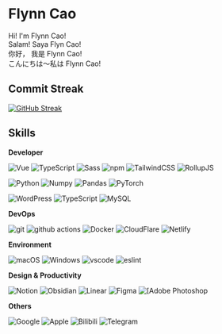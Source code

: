 # Flynn Cao 

Hi! I'm Flynn Cao!<br>
Salam! Saya Flyn Cao!<br>
你好， 我是 Flynn Cao!<br>
こんにちは～私は Flynn Cao! <br>

## Commit Streak 

[![GitHub Streak](https://github-readme-streak-stats-theta-ivory.vercel.app?user=flynncao&theme=transparent)](https://git.io/streak-stats)

## Skills
**Developer**
<p>

 <img alt="Vue" src="https://img.shields.io/badge/Vue.js-35495E?style=flat-square&logo=vue.js&logoColor=4FC08D" />
  <img alt="TypeScript"
    src="https://img.shields.io/badge/-TypeScript-007ACC?style=flat-square&logo=typescript&logoColor=white" />
  <img alt="Sass" src="https://img.shields.io/badge/-Sass-CC6699?style=flat-square&logo=sass&logoColor=white" />
  <img alt="npm" src="https://img.shields.io/badge/pnpm-%234a4a4a.svg?style=flat&Squar&logo=pnpm&logoColor=f69220" />
  <img alt="TailwindCSS"
    src="https://img.shields.io/badge/-tailwindcss-50B3D0?style=flat-square&logo=tailwindcss&logoColor=white" />
   <img alt="RollupJS"
    src="  https://img.shields.io/badge/RollupJS-ef3335?style=flat&Squar&logo=rollup.js&logoColor=white
    " />

</p>
<p>
 <img alt="Python" src="https://img.shields.io/badge/python-3670A0?style=flat&Square&logo=python&logoColor=ffdd54" />
  <img alt="Numpy" src="https://img.shields.io/badge/numpy-%23013243.svg?style=flat&Square&logo=numpy&logoColor=white" />
    <img alt="Pandas" src="https://img.shields.io/badge/pandas-%23150458.svg?style=flat&Squar&logo=pandas&logoColor=white" />
   <img alt="PyTorch" src="https://img.shields.io/badge/PyTorch-%23EE4C2C.svg?style=flat&Square&logo=PyTorch&logoColor=white" />

   
 <img alt="WordPress"
    src="https://img.shields.io/badge/WordPress-%23117AC9.svg?style=flat&Squar&logo=WordPress&logoColor=white" /> <img alt="TypeScript"
    src="https://img.shields.io/badge/mysql-4479A1.svg?style=flat&Squar&logo=mysql&logoColor=white" /> <img alt="MySQL"
    src="https://img.shields.io/badge/MongoDB-%234ea94b.svg?style=flat&Squar&logo=mongodb&logoColor=white" />
</p




**DevOps**
<p>
  <img alt="git" src="https://img.shields.io/badge/-Git-F05032?style=flat-square&logo=git&logoColor=white" />
  <img alt="github actions"
    src="https://img.shields.io/badge/-Github_Actions-2088FF?style=flat-square&logo=github-actions&logoColor=white" />
  <img alt="Docker" src="https://img.shields.io/badge/-Docker-46a2f1?style=flat-square&logo=docker&logoColor=white" />
        <img alt="CloudFlare" src="https://img.shields.io/badge/Cloudflare-F38020?style=flat&Squar&logo=Cloudflare&logoColor=white 
    "/>
    <img alt="Netlify" src="https://img.shields.io/badge/netlify-%23000000.svg?style=flat-square&logo=netlify&logoColor=#00C7B7
    "/>

</p>

**Environment**

<p>
  <img alt="macOS" src="https://img.shields.io/badge/Ubuntu-E95420?style=flat-square&logo=ubuntu&logoColor=white" />
  <img alt="Windows" src="https://img.shields.io/badge/Windows-0078D6?style=flat-square&logo=windows&logoColor=white" />
  <img alt="vscode" src="https://img.shields.io/badge/Visual%20Studio%20Code-blue?style=flat-square&logo=visual-studio-code&logoColor=ffffff" />
 <img alt="eslint" src="https://img.shields.io/badge/eslint-3A33D1?style=flat-square&logo=eslint&logoColor=white" />

</p>

**Design & Productivity**
<p>
<img alt="Notion" src="https://img.shields.io/badge/Notion-000000?style=flat-square&logo=notion&logoColor=white"/>
<img alt="Obsidian" src="https://img.shields.io/badge/Obsidian-%23483699.svg?style=flat-square&logo=obsidian&logoColor=white"/>
<img alt="Linear" src="https://img.shields.io/badge/linear-5E6AD2.svg?logo=linear&logoColor=white
"/>
<img alt="Figma" src="https://img.shields.io/badge/Figma-F24E1E?style=flat-square&logo=figma&logoColor=white"/>
<img alt="[Adobe Photoshop" src="https://img.shields.io/badge/adobe%20photoshop-%2331A8FF.svg?style=flat-square&logo=adobe%20photoshop&logoColor=white"/>
</p>


**Others**
<p>
<img alt="Google" src=https://img.shields.io/badge/google-4285F4?style=flat&Squar&logo=google&logoColor=white
"/>
<img alt="Apple" src=https://img.shields.io/badge/Apple-%23000000.svg?style=flat&Squar&logo=apple&logoColor=white
"/>
<img alt="Bilibili" src=https://img.shields.io/badge/bilibili-00A1D6.svg?style=flat&Squar&logo=bilibili&logoColor=white"/>
<img alt="Telegram" src=https://img.shields.io/badge/Telegram-2CA5E0?style=flat&Squar&logo=telegram&logoColor=white
"/>

</p>



